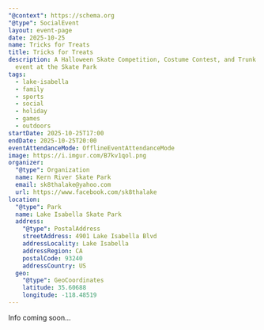 ```yaml
---
"@context": https://schema.org
"@type": SocialEvent
layout: event-page
date: 2025-10-25
name: Tricks for Treats
title: Tricks for Treats
description: A Halloween Skate Competition, Costume Contest, and Trunk or Treat
  event at the Skate Park
tags:
  - lake-isabella
  - family
  - sports
  - social
  - holiday
  - games
  - outdoors
startDate: 2025-10-25T17:00
endDate: 2025-10-25T20:00
eventAttendanceMode: OfflineEventAttendanceMode
image: https://i.imgur.com/B7kv1qol.png
organizer:
  "@type": Organization
  name: Kern River Skate Park
  email: sk8thalake@yahoo.com
  url: https://www.facebook.com/sk8thalake
location:
  "@type": Park
  name: Lake Isabella Skate Park
  address:
    "@type": PostalAddress
    streetAddress: 4901 Lake Isabella Blvd
    addressLocality: Lake Isabella
    addressRegion: CA
    postalCode: 93240
    addressCountry: US
  geo:
    "@type": GeoCoordinates
    latitude: 35.60688
    longitude: -118.48519
---
```

Info coming soon...